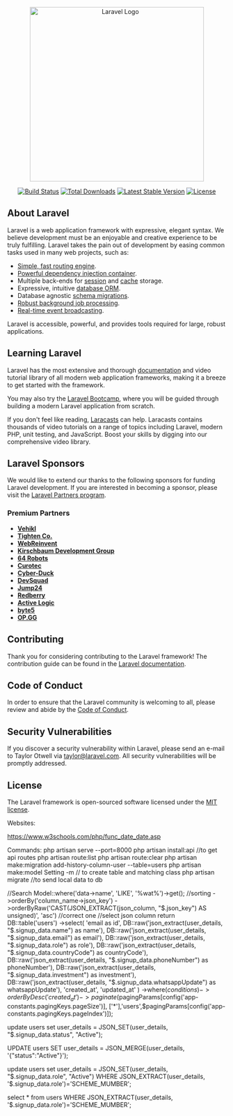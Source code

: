 <p align="center"><a href="https://laravel.com" target="_blank"><img src="https://raw.githubusercontent.com/laravel/art/master/logo-lockup/5%20SVG/2%20CMYK/1%20Full%20Color/laravel-logolockup-cmyk-red.svg" width="400" alt="Laravel Logo"></a></p>

<p align="center">
<a href="https://github.com/laravel/framework/actions"><img src="https://github.com/laravel/framework/workflows/tests/badge.svg" alt="Build Status"></a>
<a href="https://packagist.org/packages/laravel/framework"><img src="https://img.shields.io/packagist/dt/laravel/framework" alt="Total Downloads"></a>
<a href="https://packagist.org/packages/laravel/framework"><img src="https://img.shields.io/packagist/v/laravel/framework" alt="Latest Stable Version"></a>
<a href="https://packagist.org/packages/laravel/framework"><img src="https://img.shields.io/packagist/l/laravel/framework" alt="License"></a>
</p>

## About Laravel

Laravel is a web application framework with expressive, elegant syntax. We believe development must be an enjoyable and creative experience to be truly fulfilling. Laravel takes the pain out of development by easing common tasks used in many web projects, such as:

-   [Simple, fast routing engine](https://laravel.com/docs/routing).
-   [Powerful dependency injection container](https://laravel.com/docs/container).
-   Multiple back-ends for [session](https://laravel.com/docs/session) and [cache](https://laravel.com/docs/cache) storage.
-   Expressive, intuitive [database ORM](https://laravel.com/docs/eloquent).
-   Database agnostic [schema migrations](https://laravel.com/docs/migrations).
-   [Robust background job processing](https://laravel.com/docs/queues).
-   [Real-time event broadcasting](https://laravel.com/docs/broadcasting).

Laravel is accessible, powerful, and provides tools required for large, robust applications.

## Learning Laravel

Laravel has the most extensive and thorough [documentation](https://laravel.com/docs) and video tutorial library of all modern web application frameworks, making it a breeze to get started with the framework.

You may also try the [Laravel Bootcamp](https://bootcamp.laravel.com), where you will be guided through building a modern Laravel application from scratch.

If you don't feel like reading, [Laracasts](https://laracasts.com) can help. Laracasts contains thousands of video tutorials on a range of topics including Laravel, modern PHP, unit testing, and JavaScript. Boost your skills by digging into our comprehensive video library.

## Laravel Sponsors

We would like to extend our thanks to the following sponsors for funding Laravel development. If you are interested in becoming a sponsor, please visit the [Laravel Partners program](https://partners.laravel.com).

### Premium Partners

-   **[Vehikl](https://vehikl.com/)**
-   **[Tighten Co.](https://tighten.co)**
-   **[WebReinvent](https://webreinvent.com/)**
-   **[Kirschbaum Development Group](https://kirschbaumdevelopment.com)**
-   **[64 Robots](https://64robots.com)**
-   **[Curotec](https://www.curotec.com/services/technologies/laravel/)**
-   **[Cyber-Duck](https://cyber-duck.co.uk)**
-   **[DevSquad](https://devsquad.com/hire-laravel-developers)**
-   **[Jump24](https://jump24.co.uk)**
-   **[Redberry](https://redberry.international/laravel/)**
-   **[Active Logic](https://activelogic.com)**
-   **[byte5](https://byte5.de)**
-   **[OP.GG](https://op.gg)**

## Contributing

Thank you for considering contributing to the Laravel framework! The contribution guide can be found in the [Laravel documentation](https://laravel.com/docs/contributions).

## Code of Conduct

In order to ensure that the Laravel community is welcoming to all, please review and abide by the [Code of Conduct](https://laravel.com/docs/contributions#code-of-conduct).

## Security Vulnerabilities

If you discover a security vulnerability within Laravel, please send an e-mail to Taylor Otwell via [taylor@laravel.com](mailto:taylor@laravel.com). All security vulnerabilities will be promptly addressed.

## License

The Laravel framework is open-sourced software licensed under the [MIT license](https://opensource.org/licenses/MIT).

Websites:

https://www.w3schools.com/php/func_date_date.asp

Commands:
php artisan serve --port=8000
php artisan install:api //to get api routes
php artisan route:list
php artisan route:clear
php artisan make:migration add-history-column-user --table=users
php artisan make:model Setting -m // to create table and matching class
php artisan migrate //to send local data to db

//Search
Model::where('data->name', 'LIKE', '%wat%')->get();
//sorting
->orderBy('column_name->json_key')
->orderByRaw('CAST(JSON_EXTRACT(json_column, "$.json_key") AS unsigned)', 'asc') //correct one
//select json column
 return DB::table('users')
                ->select(
                    'email as id',
                    DB::raw('json_extract(user_details, "$.signup_data.name") as name'),
DB::raw('json_extract(user_details, "$.signup_data.email") as email'),
                    DB::raw('json_extract(user_details, "$.signup_data.role") as role'),
DB::raw('json_extract(user_details, "$.signup_data.countryCode") as countryCode'),
                    DB::raw('json_extract(user_details, "$.signup_data.phoneNumber") as phoneNumber'),
DB::raw('json_extract(user_details, "$.signup_data.investment") as investment'),
                    DB::raw('json_extract(user_details, "$.signup_data.whatsappUpdate") as whatsappUpdate'),
'created_at',
'updated_at'
)
->where($conditions)->orderByDesc('created_at')->paginate($pagingParams[config('app-constants.pagingKeys.pageSize')],
['*'],'users',$pagingParams[config('app-constants.pagingKeys.pageIndex')]);

update users set user_details = JSON_SET(user_details, "$.signup_data.status", "Active");

UPDATE users SET user_details = JSON_MERGE(user_details, '{"status":"Active"}');

update users set user_details = JSON_SET(user_details, "$.signup_data.role", "Active") WHERE JSON_EXTRACT(user_details, '$.signup_data.role')='SCHEME_MUMBER';

select \* from users WHERE JSON_EXTRACT(user_details, '$.signup_data.role')='SCHEME_MUMBER';
